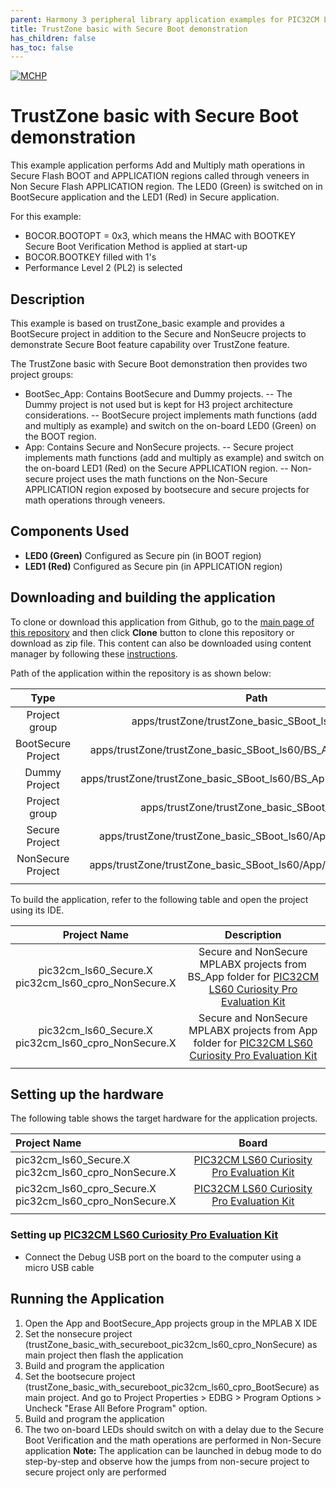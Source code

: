 ```yaml
---
parent: Harmony 3 peripheral library application examples for PIC32CM LE00/LS00/LS60 family
title: TrustZone basic with Secure Boot demonstration 
has_children: false
has_toc: false
---
```


[![MCHP](https://www.microchip.com/ResourcePackages/Microchip/assets/dist/images/logo.png)](https://www.microchip.com)

# TrustZone basic with Secure Boot demonstration

This example application performs Add and Multiply math operations in Secure Flash BOOT and APPLICATION regions called through veneers in Non Secure Flash APPLICATION region. The LED0 (Green) is switched on in BootSecure application and the LED1 (Red) in Secure application.

For this example:
- BOCOR.BOOTOPT = 0x3, which means the HMAC with BOOTKEY Secure Boot Verification Method is applied at start-up
- BOCOR.BOOTKEY filled with 1's
- Performance Level 2 (PL2) is selected

## Description
 
This example is based on trustZone_basic example and provides a BootSecure project in addition to the Secure and NonSeucre projects 
to demonstrate Secure Boot feature capability over TrustZone feature.

The TrustZone basic with Secure Boot demonstration then provides two project groups:
- BootSec_App: Contains BootSecure and Dummy projects.
-- The Dummy project is not used but is kept for H3 project architecture considerations.
-- BootSecure project implements math functions (add and multiply as example) and switch on the on-board LED0 (Green) on the BOOT region.
- App: Contains Secure and NonSecure projects.
-- Secure project implements math functions (add and multiply as example) and switch on the on-board LED1 (Red) on the Secure APPLICATION region.
-- Non-secure project uses the math functions on the Non-Secure APPLICATION region exposed by bootsecure and secure projects for math operations through veneers.

## Components Used

- **LED0 (Green)** Configured as Secure pin (in BOOT region)
- **LED1 (Red)** Configured as Secure pin (in APPLICATION region)

## Downloading and building the application

To clone or download this application from Github, go to the [main page of this repository](https://github.com/Microchip-MPLAB-Harmony/csp_apps_pic32cm_le_ls) and then click **Clone** button to clone this repository or download as zip file.
This content can also be downloaded using content manager by following these [instructions](https://github.com/Microchip-MPLAB-Harmony/contentmanager/wiki).

Path of the application within the repository is as shown below:

| Type        | Path                         |
|:-----------:|:----------------------------:|
| Project group | apps/trustZone/trustZone_basic_SBoot_ls60/BS_App |
|BootSecure Project|  apps/trustZone/trustZone_basic_SBoot_ls60/BS_App/Secure/firmware |
|Dummy Project|  apps/trustZone/trustZone_basic_SBoot_ls60/BS_App/NonSecure/firmware |
| Project group | apps/trustZone/trustZone_basic_SBoot_ls60/App |
|Secure Project|  apps/trustZone/trustZone_basic_SBoot_ls60/App/Secure/firmware |
|NonSecure Project|  apps/trustZone/trustZone_basic_SBoot_ls60/App/NonSecure/firmware |
||||

To build the application, refer to the following table and open the project using its IDE.

| Project Name      | Description                                    |
| :-----------------: | :----------------------------------------------: |
| pic32cm_ls60_Secure.X <br> pic32cm_ls60_cpro_NonSecure.X <br> | Secure and NonSecure MPLABX projects from BS_App folder for [PIC32CM LS60 Curiosity Pro Evaluation Kit]() |
| pic32cm_ls60_Secure.X <br> pic32cm_ls60_cpro_NonSecure.X <br> | Secure and NonSecure MPLABX projects from App folder for [PIC32CM LS60 Curiosity Pro Evaluation Kit]() |
|||

## Setting up the hardware

The following table shows the target hardware for the application projects.

| Project Name| Board|
|:---------|:---------:|
| pic32cm_ls60_Secure.X <br> pic32cm_ls60_cpro_NonSecure.X <br> | [PIC32CM LS60 Curiosity Pro Evaluation Kit]() |
| pic32cm_ls60_cpro_Secure.X <br> pic32cm_ls60_cpro_NonSecure.X | [PIC32CM LS60 Curiosity Pro Evaluation Kit]() |
|||

### Setting up [PIC32CM LS60 Curiosity Pro Evaluation Kit]()

- Connect the Debug USB port on the board to the computer using a micro USB cable

## Running the Application

1. Open the App and BootSecure_App projects group in the MPLAB X IDE
2. Set the nonsecure project (trustZone_basic_with_secureboot_pic32cm_ls60_cpro_NonSecure) as main project then flash the application
3. Build and program the application
4. Set the bootsecure project (trustZone_basic_with_secureboot_pic32cm_ls60_cpro_BootSecure) as main project. And go to Project Properties > EDBG > Program Options > Uncheck "Erase All Before Program" option. 
5. Build and program the application
6. The two on-board LEDs should switch on with a delay due to the Secure Boot Verification and the math operations are performed in Non-Secure application
**Note:** The application can be launched in debug mode to do step-by-step and observe how the jumps from non-secure project to secure project only are performed